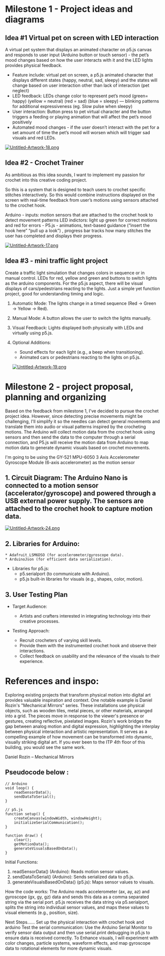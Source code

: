 # Milestone 1 - Project ideas and diagrams

## Idea #1  Virtual pet on screen with LED interaction 
A virtual pet system that displays an animated character on p5.js canvas and responds to user input (Arduino button or touch sensor) - the pet’s mood changes based on how the user interacts with it and the LED lights provides physical feedback. 
- Feature include: virtual pet on screen, a p5.js animated character that displays different states (happy, neutral, sad, sleepy) and the states will change based on user interaction other than lack of interaction (pet neglect) 
- LED feedback: LEDs change color to represent pet’s mood (green= happy) (yellow = neutral) (red = sad) (blue = sleepy) — blinking patterns for additional expressiveness (eg. Slow pulse when sleepy) 
- User interaction: Button press to pet virtual character and the button triggers a feeding or playing animation that will affect the pet’s mood positively 
- Automated mood changes - if the user doesn’t interact with the pet for a set amount of time the pet’s mood will worsen which will trigger sad visuals and red LEDs. 

[![Untitled-Artwork-18.png](https://i.postimg.cc/Hn81c9tw/Untitled-Artwork-18.png)](https://postimg.cc/xNQ4BHh8)


## Idea #2 - Crochet Trainer 
As ambitious as this idea sounds, I want to implement my passion for crochet into this creative coding project. 

So this is a system that is designed to teach users to crochet specific stitches interactively. So this would combine instructions displayed on the screen with real-time feedback from user’s motions using sensors attached to the crochet hook. 

Arduino - inputs: motion sensors that are attached to the crochet hook to detect movement patterns 
LED indictors: light up green for correct motions and red for errors  - P5.js - animations, text-based guidance (“insert the hook here” “pull up a look”) , progress bar tracks how many stitches the user has completed and displays their progress. 

[![Untitled-Artwork-17.png](https://i.postimg.cc/Ls0HJ5pM/Untitled-Artwork-17.png)](https://postimg.cc/7C0vcxhB)


## Idea #3 - mini traffic light project 

Create a traffic light simulation that changes colors in sequence or in manual control. LEDs for red, yellow and green and buttons to switch lights as the arduino components. For the p5.js aspect, there will be visual displays of cars/pedestrians reacting to the lights.  Just a simple yet function project, good for understanding timing and logic. 

1. Automatic Mode: The lights change in a timed sequence (Red → Green → Yellow → Red).
2. Manual Mode: A button allows the user to switch the lights manually.
3. Visual Feedback: Lights displayed both physically with LEDs and virtually using p5.js.
4. Optional Additions:
    * Sound effects for each light (e.g., a beep when transitioning).
    * Animated cars or pedestrians reacting to the lights on p5.js.

    [![Untitled-Artwork-19.png](https://i.postimg.cc/BnkYtfVV/Untitled-Artwork-19.png)](https://postimg.cc/68VL1gwr)

# Milestone 2 - project proposal, planning and organizing

Based on the feedback from milestone 1, I've decided to pursue the crochet project idea. However, since detecting precise movements might be challenging, I'll simplify it so the needles can detect general movements and translate them into audio or visual patterns inspired by the crocheting motions. The Arduino will collect motion data from the crochet hook using sensors and then send the data to the computer through a serial connection, and P5.js will receive the motion data from Arduino to map motion data to generate dynamic visuals based on crochet movements. 

I'm going to be using the GY-521 MPU-6050 3 Axis Accelerometer Gyroscope Module (6-axis accelerometer) as the motion sensor 

## 1. Circuit Diagram: The Arduino Nano is connected to a motion sensor (accelerator/gyroscope) and powered through a USB external power supply. The sensors are attached to the crochet hook to capture motion data.
   [![Untitled-Artwork-24.png](https://i.postimg.cc/ncXcRJjW/Untitled-Artwork-24.png)](https://postimg.cc/ykzHx2Th)
   
## 2. Libraries for Arduino:
    * Adafruit_LSM6DSO (for accelerometer/gyroscope data).
    * ArduinoJson (for efficient data serialization).
* Libraries for p5.js:
    * p5.serialport (to communicate with Arduino).
    * p5.js built-in libraries for visuals (e.g., shapes, color, motion).

## 3. User Testing Plan
* Target Audience:
    * Artists and crafters interested in integrating technology into their creative processes.
      
* Testing Approach:
    * Recruit crocheters of varying skill levels.
    * Provide them with the instrumented crochet hook and observe their interactions.
    * Collect feedback on usability and the relevance of the visuals to their experience.

# References and inspo: 

Exploring existing projects that transform physical motion into digital art provides valuable inspiration and context. One notable example is Daniel Rozin's "Mechanical Mirrors" series. These installations use physical objects, such as wooden tiles, metal pieces, or other materials, arranged into a grid. The pieces move in response to the viewer's presence or gestures, creating reflective, pixelated images. Rozin's work bridges the gap between analog motion and digital expression, highlighting the interplay between physical interaction and artistic representation. It serves as a compelling example of how movement can be transformed into dynamic, visually striking digital art. If you ever been to the ITP 4th floor of this building, you would see the same work. 


Daniel Rozin – Mechanical Mirrors

## Pseudocode below : 
```
// Arduino
void loop() {
    readSensorData();
    sendDataToSerial();
}

// p5.js
function setup() {
    createCanvas(windowWidth, windowHeight);
    initializeSerialCommunication();
}

function draw() {
    clear();
    getMotionData();
    generateVisualsBasedOnData();
}
```
Initial Functions:
1. readSensorData() (Arduino): Reads motion sensor values.
2. sendDataToSerial() (Arduino): Sends serialized data to p5.js.
3. generateVisualsBasedOnData() (p5.js): Maps sensor values to visuals.


How the code works: The Arduino reads accelerometer (ax, ay, az) and gyroscope (gx, gy, gz) data and sends this data as a comma separated string via the serial port.
p5.js receives the data string via p5.serialport, splits the string into individual sensor values, and maps these values to visual elements (e.g., position, size).


Next Steps...... Set up the physical interaction with crochet hook and arduino 
Test the serial communication: Use the Arduino Serial Monitor to verify sensor data output and then use serial.print debugging in p5.js to ensure data is received correctly.
To Enhance visuals, I will experiment with color changes, particle systems, waveform effects, and map gyroscope data to rotational elements for more dynamic visuals.
